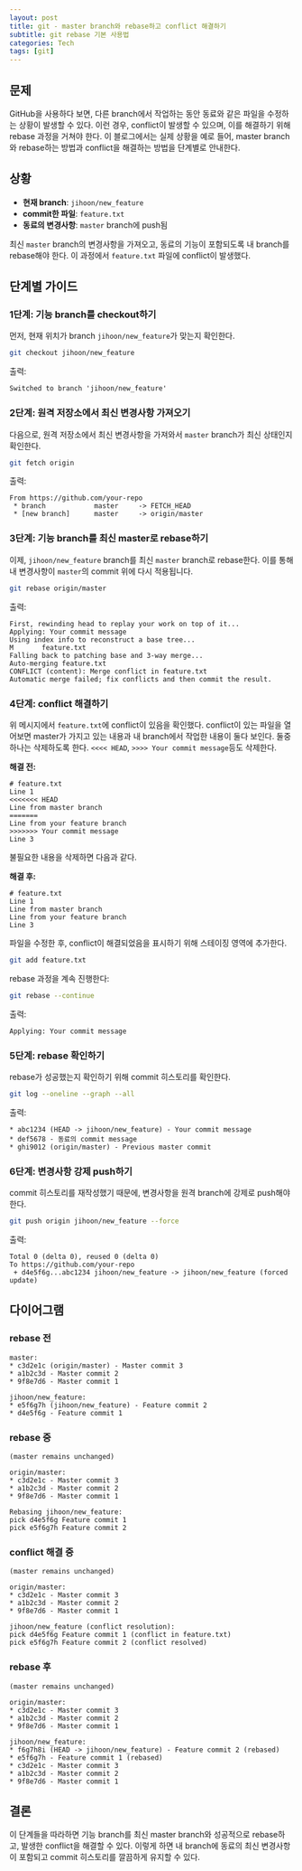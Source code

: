 ```yaml
---
layout: post
title: git - master branch와 rebase하고 conflict 해결하기
subtitle: git rebase 기본 사용법
categories: Tech
tags: [git]
---
```


## 문제

GitHub을 사용하다 보면, 다른 branch에서 작업하는 동안 동료와 같은 파일을 수정하는 상황이 발생할 수 있다. 이런 경우, conflict이 발생할 수 있으며, 이를 해결하기 위해 rebase 과정을 거쳐야 한다. 이 블로그에서는 실제 상황을 예로 들어, master branch와 rebase하는 방법과 conflict을 해결하는 방법을 단계별로 안내한다.

## 상황

- **현재 branch**: `jihoon/new_feature`
- **commit한 파일**: `feature.txt`
- **동료의 변경사항**: `master` branch에 push됨

최신 `master` branch의 변경사항을 가져오고, 동료의 기능이 포함되도록 내 branch를 rebase해야 한다. 이 과정에서 `feature.txt` 파일에 conflict이 발생했다.

## 단계별 가이드

### 1단계: 기능 branch를 checkout하기

먼저, 현재 위치가 branch `jihoon/new_feature`가 맞는지 확인한다.

```bash
git checkout jihoon/new_feature
```

출력:
```
Switched to branch 'jihoon/new_feature'
```

### 2단계: 원격 저장소에서 최신 변경사항 가져오기

다음으로, 원격 저장소에서 최신 변경사항을 가져와서 `master` branch가 최신 상태인지 확인한다.

```bash
git fetch origin
```

출력:
```
From https://github.com/your-repo
 * branch            master     -> FETCH_HEAD
 * [new branch]      master     -> origin/master
```

### 3단계: 기능 branch를 최신 master로 rebase하기

이제, `jihoon/new_feature` branch를 최신 `master` branch로 rebase한다. 이를 통해 내 변경사항이 `master`의 commit 위에 다시 적용됩니다.

```bash
git rebase origin/master
```

출력:
```
First, rewinding head to replay your work on top of it...
Applying: Your commit message
Using index info to reconstruct a base tree...
M       feature.txt
Falling back to patching base and 3-way merge...
Auto-merging feature.txt
CONFLICT (content): Merge conflict in feature.txt
Automatic merge failed; fix conflicts and then commit the result.
```

### 4단계: conflict 해결하기

위 메시지에서 `feature.txt`에 conflict이 있음을 확인했다. conflict이 있는 파일을 열어보면 master가 가지고 있는 내용과 내 branch에서 작업한 내용이 둘다 보인다. 둘중 하나는 삭제하도록 한다. `<<<< HEAD`, `>>>> Your commit message`등도 삭제한다.

**해결 전:**
```plaintext
# feature.txt
Line 1
<<<<<<< HEAD
Line from master branch
=======
Line from your feature branch
>>>>>>> Your commit message
Line 3
```

불필요한 내용을 삭제하면 다음과 같다.

**해결 후:**
```plaintext
# feature.txt
Line 1
Line from master branch
Line from your feature branch
Line 3
```

파일을 수정한 후, conflict이 해결되었음을 표시하기 위해 스테이징 영역에 추가한다.

```bash
git add feature.txt
```

rebase 과정을 계속 진행한다:

```bash
git rebase --continue
```

출력:
```
Applying: Your commit message
```

### 5단계: rebase 확인하기

rebase가 성공했는지 확인하기 위해 commit 히스토리를 확인한다.

```bash
git log --oneline --graph --all
```

출력:
```
* abc1234 (HEAD -> jihoon/new_feature) - Your commit message
* def5678 - 동료의 commit message
* ghi9012 (origin/master) - Previous master commit
```

### 6단계: 변경사항 강제 push하기

commit 히스토리를 재작성했기 때문에, 변경사항을 원격 branch에 강제로 push해야 한다.

```bash
git push origin jihoon/new_feature --force
```

출력:
```
Total 0 (delta 0), reused 0 (delta 0)
To https://github.com/your-repo
 + d4e5f6g...abc1234 jihoon/new_feature -> jihoon/new_feature (forced update)
```

## 다이어그램

### rebase 전

```
master:
* c3d2e1c (origin/master) - Master commit 3
* a1b2c3d - Master commit 2
* 9f8e7d6 - Master commit 1

jihoon/new_feature:
* e5f6g7h (jihoon/new_feature) - Feature commit 2
* d4e5f6g - Feature commit 1
```

### rebase 중

```
(master remains unchanged)

origin/master:
* c3d2e1c - Master commit 3
* a1b2c3d - Master commit 2
* 9f8e7d6 - Master commit 1

Rebasing jihoon/new_feature:
pick d4e5f6g Feature commit 1
pick e5f6g7h Feature commit 2
```

### conflict 해결 중

```
(master remains unchanged)

origin/master:
* c3d2e1c - Master commit 3
* a1b2c3d - Master commit 2
* 9f8e7d6 - Master commit 1

jihoon/new_feature (conflict resolution):
pick d4e5f6g Feature commit 1 (conflict in feature.txt)
pick e5f6g7h Feature commit 2 (conflict resolved)
```

### rebase 후

```
(master remains unchanged)

origin/master:
* c3d2e1c - Master commit 3
* a1b2c3d - Master commit 2
* 9f8e7d6 - Master commit 1

jihoon/new_feature:
* f6g7h8i (HEAD -> jihoon/new_feature) - Feature commit 2 (rebased)
* e5f6g7h - Feature commit 1 (rebased)
* c3d2e1c - Master commit 3
* a1b2c3d - Master commit 2
* 9f8e7d6 - Master commit 1
```

## 결론

이 단계들을 따라하면 기능 branch를 최신 master branch와 성공적으로 rebase하고, 발생한 conflict을 해결할 수 있다. 이렇게 하면 내 branch에 동료의 최신 변경사항이 포함되고 commit 히스토리를 깔끔하게 유지할 수 있다.